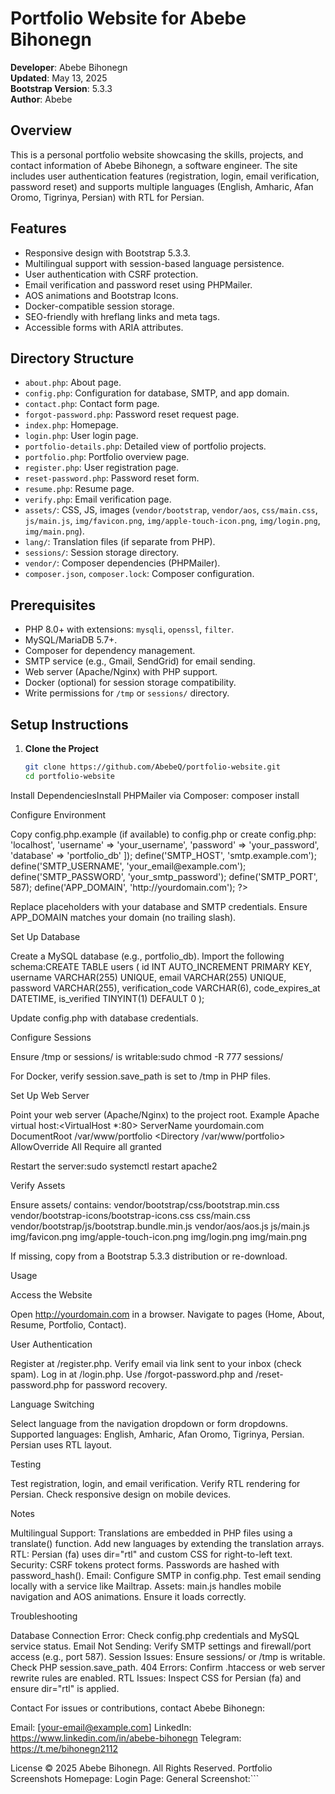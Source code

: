 # Portfolio Website for Abebe Bihonegn

**Developer**: Abebe Bihonegn  
**Updated**: May 13, 2025  
**Bootstrap Version**: 5.3.3  
**Author**: Abebe  

## Overview

This is a personal portfolio website showcasing the skills, projects, and contact information of Abebe Bihonegn, a software engineer. The site includes user authentication features (registration, login, email verification, password reset) and supports multiple languages (English, Amharic, Afan Oromo, Tigrinya, Persian) with RTL for Persian.

## Features

- Responsive design with Bootstrap 5.3.3.
- Multilingual support with session-based language persistence.
- User authentication with CSRF protection.
- Email verification and password reset using PHPMailer.
- AOS animations and Bootstrap Icons.
- Docker-compatible session storage.
- SEO-friendly with hreflang links and meta tags.
- Accessible forms with ARIA attributes.

## Directory Structure

- `about.php`: About page.
- `config.php`: Configuration for database, SMTP, and app domain.
- `contact.php`: Contact form page.
- `forgot-password.php`: Password reset request page.
- `index.php`: Homepage.
- `login.php`: User login page.
- `portfolio-details.php`: Detailed view of portfolio projects.
- `portfolio.php`: Portfolio overview page.
- `register.php`: User registration page.
- `reset-password.php`: Password reset form.
- `resume.php`: Resume page.
- `verify.php`: Email verification page.
- `assets/`: CSS, JS, images (`vendor/bootstrap`, `vendor/aos`, `css/main.css`, `js/main.js`, `img/favicon.png`, `img/apple-touch-icon.png`, `img/login.png`, `img/main.png`).
- `lang/`: Translation files (if separate from PHP).
- `sessions/`: Session storage directory.
- `vendor/`: Composer dependencies (PHPMailer).
- `composer.json`, `composer.lock`: Composer configuration.

## Prerequisites

- PHP 8.0+ with extensions: `mysqli`, `openssl`, `filter`.
- MySQL/MariaDB 5.7+.
- Composer for dependency management.
- SMTP service (e.g., Gmail, SendGrid) for email sending.
- Web server (Apache/Nginx) with PHP support.
- Docker (optional) for session storage compatibility.
- Write permissions for `/tmp` or `sessions/` directory.

## Setup Instructions

1. **Clone the Project**
   ```bash
   git clone https://github.com/AbebeQ/portfolio-website.git
   cd portfolio-website


Install DependenciesInstall PHPMailer via Composer:
composer install


Configure Environment

Copy config.php.example (if available) to config.php or create config.php:<?php
define('DB_CONFIG', [
    'servername' => 'localhost',
    'username' => 'your_username',
    'password' => 'your_password',
    'database' => 'portfolio_db'
]);
define('SMTP_HOST', 'smtp.example.com');
define('SMTP_USERNAME', 'your_email@example.com');
define('SMTP_PASSWORD', 'your_smtp_password');
define('SMTP_PORT', 587);
define('APP_DOMAIN', 'http://yourdomain.com');
?>


Replace placeholders with your database and SMTP credentials.
Ensure APP_DOMAIN matches your domain (no trailing slash).


Set Up Database

Create a MySQL database (e.g., portfolio_db).
Import the following schema:CREATE TABLE users (
    id INT AUTO_INCREMENT PRIMARY KEY,
    username VARCHAR(255) UNIQUE,
    email VARCHAR(255) UNIQUE,
    password VARCHAR(255),
    verification_code VARCHAR(6),
    code_expires_at DATETIME,
    is_verified TINYINT(1) DEFAULT 0
);


Update config.php with database credentials.


Configure Sessions

Ensure /tmp or sessions/ is writable:sudo chmod -R 777 sessions/


For Docker, verify session.save_path is set to /tmp in PHP files.


Set Up Web Server

Point your web server (Apache/Nginx) to the project root.
Example Apache virtual host:<VirtualHost *:80>
    ServerName yourdomain.com
    DocumentRoot /var/www/portfolio
    <Directory /var/www/portfolio>
        AllowOverride All
        Require all granted
    </Directory>
</VirtualHost>


Restart the server:sudo systemctl restart apache2




Verify Assets

Ensure assets/ contains:
vendor/bootstrap/css/bootstrap.min.css
vendor/bootstrap-icons/bootstrap-icons.css
css/main.css
vendor/bootstrap/js/bootstrap.bundle.min.js
vendor/aos/aos.js
js/main.js
img/favicon.png
img/apple-touch-icon.png
img/login.png
img/main.png


If missing, copy from a Bootstrap 5.3.3 distribution or re-download.



Usage

Access the Website

Open http://yourdomain.com in a browser.
Navigate to pages (Home, About, Resume, Portfolio, Contact).


User Authentication

Register at /register.php.
Verify email via link sent to your inbox (check spam).
Log in at /login.php.
Use /forgot-password.php and /reset-password.php for password recovery.


Language Switching

Select language from the navigation dropdown or form dropdowns.
Supported languages: English, Amharic, Afan Oromo, Tigrinya, Persian.
Persian uses RTL layout.


Testing

Test registration, login, and email verification.
Verify RTL rendering for Persian.
Check responsive design on mobile devices.



Notes

Multilingual Support: Translations are embedded in PHP files using a translate() function. Add new languages by extending the translation arrays.
RTL: Persian (fa) uses dir="rtl" and custom CSS for right-to-left text.
Security: CSRF tokens protect forms. Passwords are hashed with password_hash().
Email: Configure SMTP in config.php. Test email sending locally with a service like Mailtrap.
Assets: main.js handles mobile navigation and AOS animations. Ensure it loads correctly.

Troubleshooting

Database Connection Error: Check config.php credentials and MySQL service status.
Email Not Sending: Verify SMTP settings and firewall/port access (e.g., port 587).
Session Issues: Ensure sessions/ or /tmp is writable. Check PHP session.save_path.
404 Errors: Confirm .htaccess or web server rewrite rules are enabled.
RTL Issues: Inspect CSS for Persian (fa) and ensure dir="rtl" is applied.

Contact
For issues or contributions, contact Abebe Bihonegn:

Email: [your-email@example.com]
LinkedIn: https://www.linkedin.com/in/abebe-bihonegn
Telegram: https://t.me/bihonegn2112

License
© 2025 Abebe Bihonegn. All Rights Reserved.
Portfolio Screenshots
Homepage:
Login Page:
General Screenshot:```
